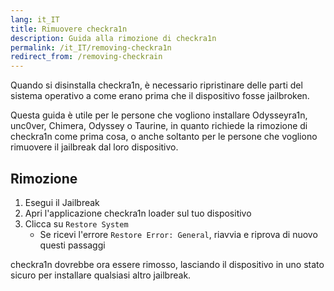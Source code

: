 ```yaml
---
lang: it_IT
title: Rimuovere checkra1n
description: Guida alla rimozione di checkra1n
permalink: /it_IT/removing-checkra1n
redirect_from: /removing-checkrain
---
```


Quando si disinstalla checkra1n, è necessario ripristinare delle parti del sistema operativo a come erano prima che il dispositivo fosse jailbroken.

Questa guida è utile per le persone che vogliono installare Odysseyra1n, unc0ver, Chimera, Odyssey o Taurine, in quanto richiede la rimozione di checkra1n come prima cosa, o anche soltanto per le persone che vogliono rimuovere il jailbreak dal loro dispositivo.

## Rimozione

1. Esegui il Jailbreak
1. Apri l'applicazione checkra1n loader sul tuo dispositivo
1. Clicca su `Restore System`
    - Se ricevi l'errore `Restore Error: General`, riavvia e riprova di nuovo questi passaggi

checkra1n dovrebbe ora essere rimosso, lasciando il dispositivo in uno stato sicuro per installare qualsiasi altro jailbreak.
